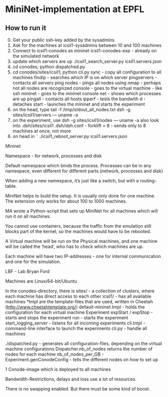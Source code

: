 # MiniNet-implementation at EPFL

## How to run it

0. Get your public ssh-key added by the sysadmins 
1. Ask for the machines at icsil1-sysadmins
	between 10 and 100 machines
2. Connect to icsil1-conodes as mininet
	icsil1-conodes-exp - already on the simulated network
3. update which servers are up
    ./icsil1_search_server.py icsil1.servers.json
3. cd conodes; python dispatched.py
4. cd conodes/sites/icsil1; python cli.py
	sync - copy all configuration to all machines
	findip - searches which IP is on which server
	pingservers - contacts all servers
	ping nodes - pings all nodes using nmap - perhaps not all nodes are recognized 
	console - goes to the virtual machine - like ssh
	mininet - goes to the mininet console
		net - shows which processes are up
		pingall - contacts all hosts
		ipperf - tests the bandwith
		<ctrl-b>d - detaches
	start - launches the mininet and starts the experiment
5. on the head, type
	tail -f /tmp/stdout_all_nodes.txt
	dsh -g sites/icsil1/servers — uname -a
6. on the experiment, use
	dsh -g sites/icsil1/nodes — uname -a
	also look into .dsh/sites/icsil1
		.dsh/dsh.conf - forklift = 8 - sends only to 8 machines at once, not more
7. on head in ˜
	./icsil1_reboot_server.py icsil1.servers.json

Mininet

Namespace - for network, processes and disk

Default namespace which binds the process. Processes can be in any namespace, even different for different parts (network, processes and disk)

When adding a new namespace, it’s just like a switch, but with a routing-table.

MiniNet helps to build the setup. It is usually only done for one machine. The extension only works for about 100 to 1000 machines.

MA wrote a Python-script that sets up MiniNet for all machines which will run it on all machines.

You cannot use containers, because the traffic from the emulation still blocks part of the kernel, so the machines would have to be rebooted.

A Virtual machine will be run on the Physical machines, and one machine will be called the ‘head’, who has to check which machines are up.

Each machine will have two IP-addresses - one for internal communication and one for the simulation.

LBF - Lab Bryan Ford

Machines are Linux/64-bit/Ubuntu

In the conodes-directory, there is
sites/ - a collection of clusters, where each machine has direct access to each other
	icsil1/ - has all available machines
		*tmpl are the template-files that are used, written in Cheetah (http://www.cheetahtemplate.org/)
			default-mininet.tmpl - holds the configuration for each virtual machine
				Experiment
					expStart / expStop - starts and stops the experiment
				run - starts the experiment
				start_logging_server - listens for all incoming experiments
			cli.tmpl - command-line interface to launch the experiments
			cli.py - handle all machines

./dispatched.py - generates all configuration-files, depending on the virtual machine configurations
	Dispatcher.nb_of_nodes returns the number of nodes for each machine
		nb_of_nodes_per_GB - 
	Experiment.genConodeConfig - tells the different nodes on how to set up

1 Conode-image which is deployed to all machines

Bandwidth-Restrictions, delays and loss use a lot of resources.

There is no swapping enabled. But there must be some kind of boost.

